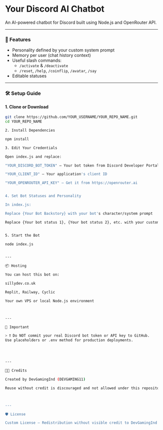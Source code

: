 # Your Discord AI Chatbot

An AI-powered chatbot for Discord built using Node.js and OpenRouter API.

---

### 🚀 Features

- Personality defined by your custom system prompt  
- Memory per user (chat history context)  
- Useful slash commands:  
  - `/activate` & `/deactivate`  
  - `/reset`, `/help`, `/coinflip`, `/avatar`, `/say`  
- Editable statuses  

---

### 🛠️ Setup Guide

#### 1. Clone or Download

```bash
git clone https://github.com/YOUR_USERNAME/YOUR_REPO_NAME.git
cd YOUR_REPO_NAME

2. Install Dependencies

npm install

3. Edit Your Credentials

Open index.js and replace:

"YOUR_DISCORD_BOT_TOKEN" – Your bot token from Discord Developer Portal

"YOUR_CLIENT_ID" – Your application's client ID

"YOUR_OPENROUTER_API_KEY" – Get it from https://openrouter.ai


4. Set Bot Statuses and Personality

In index.js:

Replace {Your Bot Backstory} with your bot's character/system prompt

Replace {Your bot status 1}, {Your bot status 2}, etc. with your custom statuses


5. Start the Bot

node index.js


---

📦 Hosting

You can host this bot on:

sillydev.co.uk

Replit, Railway, Cyclic

Your own VPS or local Node.js environment



---

🔐 Important

> ❗ Do NOT commit your real Discord bot token or API key to GitHub.
Use placeholders or .env method for production deployments.




---

👨‍💻 Credits

Created by DevGamingInd (DEVGAMING11)

Reuse without credit is discouraged and not allowed under this repository's rules.



---

🛡️ License

Custom License – Redistribution without visible credit to DevGamingInd (DEVGAMING11) is not permitted.




